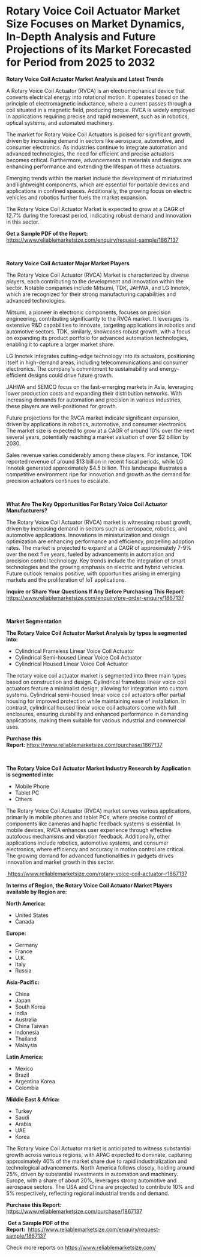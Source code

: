 <p><h1>Rotary Voice Coil Actuator Market Size Focuses on Market Dynamics, In-Depth Analysis and Future Projections of its Market Forecasted for Period from 2025 to 2032</h1></p><p><strong>Rotary Voice Coil Actuator Market Analysis and Latest Trends</strong></p>
<p><p>A Rotary Voice Coil Actuator (RVCA) is an electromechanical device that converts electrical energy into rotational motion. It operates based on the principle of electromagnetic inductance, where a current passes through a coil situated in a magnetic field, producing torque. RVCA is widely employed in applications requiring precise and rapid movement, such as in robotics, optical systems, and automated machinery.</p><p>The market for Rotary Voice Coil Actuators is poised for significant growth, driven by increasing demand in sectors like aerospace, automotive, and consumer electronics. As industries continue to integrate automation and advanced technologies, the need for efficient and precise actuators becomes critical. Furthermore, advancements in materials and designs are enhancing performance and extending the lifespan of these actuators.</p><p>Emerging trends within the market include the development of miniaturized and lightweight components, which are essential for portable devices and applications in confined spaces. Additionally, the growing focus on electric vehicles and robotics further fuels the market expansion.</p><p>The Rotary Voice Coil Actuator Market is expected to grow at a CAGR of 12.7% during the forecast period, indicating robust demand and innovation in this sector.</p></p>
<p><strong>Get a Sample PDF of the Report:&nbsp;</strong> <a href="https://www.reliablemarketsize.com/enquiry/request-sample/1867137?utm_campaign=2314&utm_medium=2&utm_source=Github&utm_content=ia&utm_term=06042025&utm_id=rotary-voice-coil-actuator">https://www.reliablemarketsize.com/enquiry/request-sample/1867137</a></p>
<p>&nbsp;</p>
<p><strong>Rotary Voice Coil Actuator Major Market Players</strong></p>
<p><p>The Rotary Voice Coil Actuator (RVCA) Market is characterized by diverse players, each contributing to the development and innovation within the sector. Notable companies include Mitsumi, TDK, JAHWA, and LG Innotek, which are recognized for their strong manufacturing capabilities and advanced technologies.</p><p>Mitsumi, a pioneer in electronic components, focuses on precision engineering, contributing significantly to the RVCA market. It leverages its extensive R&D capabilities to innovate, targeting applications in robotics and automotive sectors. TDK, similarly, showcases robust growth, with a focus on expanding its product portfolio for advanced automation technologies, enabling it to capture a larger market share.</p><p>LG Innotek integrates cutting-edge technology into its actuators, positioning itself in high-demand areas, including telecommunications and consumer electronics. The company's commitment to sustainability and energy-efficient designs could drive future growth.</p><p>JAHWA and SEMCO focus on the fast-emerging markets in Asia, leveraging lower production costs and expanding their distribution networks. With increasing demands for automation and precision in various industries, these players are well-positioned for growth.</p><p>Future projections for the RVCA market indicate significant expansion, driven by applications in robotics, automotive, and consumer electronics. The market size is expected to grow at a CAGR of around 10% over the next several years, potentially reaching a market valuation of over $2 billion by 2030.</p><p>Sales revenue varies considerably among these players. For instance, TDK reported revenue of around $13 billion in recent fiscal periods, while LG Innotek generated approximately $4.5 billion. This landscape illustrates a competitive environment ripe for innovation and growth as the demand for precision actuators continues to escalate.</p></p>
<p>&nbsp;</p>
<p><strong>What Are The Key Opportunities For Rotary Voice Coil Actuator Manufacturers?</strong></p>
<p><p>The Rotary Voice Coil Actuator (RVCA) market is witnessing robust growth, driven by increasing demand in sectors such as aerospace, robotics, and automotive applications. Innovations in miniaturization and design optimization are enhancing performance and efficiency, propelling adoption rates. The market is projected to expand at a CAGR of approximately 7-9% over the next five years, fueled by advancements in automation and precision control technology. Key trends include the integration of smart technologies and the growing emphasis on electric and hybrid vehicles. Future outlook remains positive, with opportunities arising in emerging markets and the proliferation of IoT applications.</p></p>
<p><strong>Inquire or Share Your Questions If Any Before Purchasing This Report:</strong> <a href="https://www.reliablemarketsize.com/enquiry/pre-order-enquiry/1867137?utm_campaign=2314&utm_medium=2&utm_source=Github&utm_content=ia&utm_term=06042025&utm_id=rotary-voice-coil-actuator">https://www.reliablemarketsize.com/enquiry/pre-order-enquiry/1867137</a></p>
<p>&nbsp;</p>
<p><strong>Market Segmentation</strong></p>
<p><strong>The Rotary Voice Coil Actuator Market Analysis by types is segmented into:</strong></p>
<p><ul><li>Cylindrical Frameless Linear Voice Coil Actuator</li><li>Cylindrical Semi-housed Linear Voice Coil Actuator</li><li>Cylindrical Housed Linear Voice Coil Actuator</li></ul></p>
<p><p>The rotary voice coil actuator market is segmented into three main types based on construction and design. Cylindrical frameless linear voice coil actuators feature a minimalist design, allowing for integration into custom systems. Cylindrical semi-housed linear voice coil actuators offer partial housing for improved protection while maintaining ease of installation. In contrast, cylindrical housed linear voice coil actuators come with full enclosures, ensuring durability and enhanced performance in demanding applications, making them suitable for various industrial and commercial uses.</p></p>
<p><strong>Purchase this Report:&nbsp;</strong><a href="https://www.reliablemarketsize.com/purchase/1867137?utm_campaign=2314&utm_medium=2&utm_source=Github&utm_content=ia&utm_term=06042025&utm_id=rotary-voice-coil-actuator">https://www.reliablemarketsize.com/purchase/1867137</a></p>
<p>&nbsp;</p>
<p><strong>The Rotary Voice Coil Actuator Market Industry Research by Application is segmented into:</strong></p>
<p><ul><li>Mobile Phone</li><li>Tablet PC</li><li>Others</li></ul></p>
<p><p>The Rotary Voice Coil Actuator (RVCA) market serves various applications, primarily in mobile phones and tablet PCs, where precise control of components like cameras and haptic feedback systems is essential. In mobile devices, RVCA enhances user experience through effective autofocus mechanisms and vibration feedback. Additionally, other applications include robotics, automotive systems, and consumer electronics, where efficiency and accuracy in motion control are critical. The growing demand for advanced functionalities in gadgets drives innovation and market growth in this sector.</p></p>
<p><a href="https://www.reliablemarketsize.com/rotary-voice-coil-actuator-r1867137?utm_campaign=2314&utm_medium=2&utm_source=Github&utm_content=ia&utm_term=06042025&utm_id=rotary-voice-coil-actuator">&nbsp;https://www.reliablemarketsize.com/rotary-voice-coil-actuator-r1867137</a></p>
<p><strong>In terms of Region, the Rotary Voice Coil Actuator Market Players available by Region are:</strong></p>
<p>
    <p> <strong> North America: </strong>
        <ul>
            <li>United States</li>
            <li>Canada</li>
        </ul>
        </p> 
    <p> <strong> Europe: </strong>
        <ul>
            <li>Germany</li>
            <li>France</li>
            <li>U.K.</li>
            <li>Italy</li>
            <li>Russia</li>
        </ul>
        </p> 
    <p> <strong> Asia-Pacific: </strong>
        <ul>
            <li>China</li>
            <li>Japan</li>
            <li>South Korea</li>
            <li>India</li>
            <li>Australia</li>
            <li>China Taiwan</li>
            <li>Indonesia</li>
            <li>Thailand</li>
            <li>Malaysia</li>
        </ul>
        </p> 
    <p> <strong> Latin America: </strong>
        <ul>
            <li>Mexico</li>
            <li>Brazil</li>
            <li>Argentina Korea</li>
            <li>Colombia</li>
        </ul>
        </p> 
    <p> <strong> Middle East & Africa: </strong>
        <ul>
            <li>Turkey</li>
            <li>Saudi</li>
            <li>Arabia</li>
            <li>UAE</li>
            <li>Korea</li>
        </ul>
    </p>
    </p>
<p><p>The Rotary Voice Coil Actuator market is anticipated to witness substantial growth across various regions, with APAC expected to dominate, capturing approximately 40% of the market share due to rapid industrialization and technological advancements. North America follows closely, holding around 25%, driven by substantial investments in automation and machinery. Europe, with a share of about 20%, leverages strong automotive and aerospace sectors. The USA and China are projected to contribute 10% and 5% respectively, reflecting regional industrial trends and demand.</p></p>
<p><strong>Purchase this Report: </strong><a href="https://www.reliablemarketsize.com/purchase/1867137?utm_campaign=2314&utm_medium=2&utm_source=Github&utm_content=ia&utm_term=06042025&utm_id=rotary-voice-coil-actuator">https://www.reliablemarketsize.com/purchase/1867137</a></p>
<p>&nbsp;<strong>Get a Sample PDF of the Report:&nbsp;&nbsp;</strong><a href="https://www.reliablemarketsize.com/enquiry/request-sample/1867137?utm_campaign=2314&utm_medium=2&utm_source=Github&utm_content=ia&utm_term=06042025&utm_id=rotary-voice-coil-actuator">https://www.reliablemarketsize.com/enquiry/request-sample/1867137</a></p>
<p><strong></strong></p>
<p>Check more reports on <a href="https://www.reliablemarketsize.com/?utm_campaign=2314&utm_medium=2&utm_source=Github&utm_content=ia&utm_term=06042025&utm_id=rotary-voice-coil-actuator">https://www.reliablemarketsize.com/</a></p>